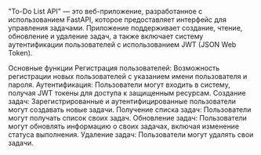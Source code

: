 "To-Do List API" — это веб-приложение, разработанное с использованием FastAPI, которое предоставляет интерфейс для управления задачами. 
Приложение поддерживает создание, чтение, обновление и удаление задач, а также включает систему аутентификации пользователей с использованием JWT (JSON Web Token).

Основные функции
Регистрация пользователей: Возможность регистрации новых пользователей с указанием имени пользователя и пароля.
Аутентификация: Пользователи могут входить в систему, получая JWT токены для доступа к защищенным ресурсам.
Создание задач: Зарегистрированные и аутентифицированные пользователи могут создавать новые задачи.
Получение списка задач: Пользователи могут получать список своих задач.
Обновление задач: Пользователи могут обновлять информацию о своих задачах, включая изменение статуса выполнения.
Удаление задач: Пользователи могут удалять свои задачи.
